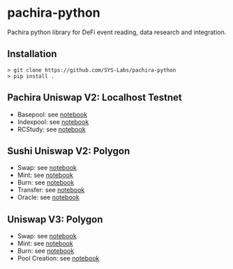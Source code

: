 # pachira-python
Pachira python library for DeFi event reading, data research and integration.

## Installation 
```
> git clone https://github.com/SYS-Labs/pachira-python
> pip install .
```

## Pachira Uniswap V2: Localhost Testnet

* Basepool: see [notebook](https://github.com/SYS-Labs/pachira-python/blob/main/notebook/localnode/testnet_basepool.ipynb)
* Indexpool: see [notebook](https://github.com/SYS-Labs/pachira-python/blob/main/notebook/localnode/testnet_indexpool.ipynb)
* RCStudy: see [notebook](https://github.com/SYS-Labs/pachira-python/blob/main/notebook/localnode/testnet_rcstudy.ipynb) 

## Sushi Uniswap V2: Polygon 

* Swap: see [notebook](https://github.com/SYS-Labs/pachira-python/blob/main/notebook/sushi/univ2/swap.ipynb) 
* Mint: see [notebook](https://github.com/SYS-Labs/pachira-python/blob/main/notebook/sushi/univ2/mint.ipynb) 
* Burn: see [notebook](https://github.com/SYS-Labs/pachira-python/blob/main/notebook/sushi/univ2/burn.ipynb) 
* Transfer: see [notebook](https://github.com/SYS-Labs/pachira-python/blob/main/notebook/sushi/univ2/transfer.ipynb)
* Oracle: see [notebook](https://github.com/SYS-Labs/pachira-python/blob/main/notebook/sushi/univ2/oracle.ipynb) 

## Uniswap V3: Polygon

* Swap: see [notebook](https://github.com/SYS-Labs/pachira-python/blob/main/notebook/univ3/swap.ipynb)
* Mint: see [notebook](https://github.com/SYS-Labs/pachira-python/blob/main/notebook/univ3/mint.ipynb)
* Burn: see [notebook](https://github.com/SYS-Labs/pachira-python/blob/main/notebook/univ3/burn.ipynb)
* Pool Creation: see [notebook](https://github.com/SYS-Labs/pachira-python/blob/main/notebook/univ3/pool_created.ipynb) 
